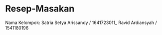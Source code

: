 # Resep-Masakan

Nama Kelompok:
Satria Setya Arissandy / 1641723011_ 
Ravid Ardiansyah / 1541180196
